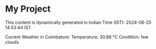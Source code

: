 # My Project

This content is dynamically generated in Indian Time (IST): 2024-08-25 14:53:44 IST


Current Weather in Coimbatore:
Temperature: 30.88 °C
Condition: few clouds
